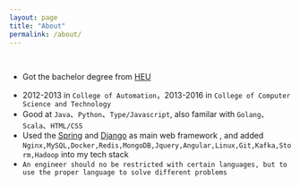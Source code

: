 ```yaml
---
layout: page
title: "About"
permalink: /about/
---
```


<div class="github-card" data-github="Allianzcortex" data-width="400" data-height="" data-theme="default"></div>
<script src="//cdn.jsdelivr.net/github-cards/latest/widget.js"></script>

<br>

- Got the bachelor degree from [HEU](https://english.hrbeu.edu.cn/) 
<!-- - Cureently read the  master degree in SMU(Halifax), and seeking for a full-time internship from 2019.09-2020.04 -->
- 2012-2013 in `College of Automation`，2013-2016  in `College of Computer Science and Technology`
- Good at `Java`、`Python`、`Type/Javascript`, also familar with `Golang`、`Scala`、`HTML/CSS`
- Used the [Spring](https://spring.io/) and [Django](https://www.djangoproject.com/) as main web framework , and added `Nginx,MySQL,Docker,Redis,MongoDB,Jquery,Angular,Linux,Git,Kafka,Storm,Hadoop` into my tech stack
- `An engineer should no be restricted with certain languages, but to use the proper language to solve different problems`
<!-- - Email: `iamwanghz#gmail.com`

> Across the Great Wall, we can reach every corner in the world
 -->
